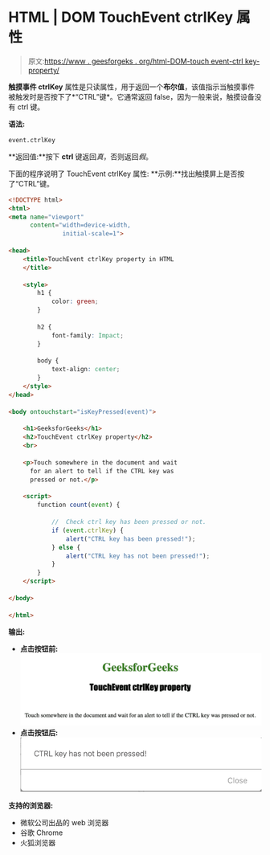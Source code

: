 # HTML | DOM TouchEvent ctrlKey 属性

> 原文:[https://www . geesforgeks . org/html-DOM-touch event-ctrl key-property/](https://www.geeksforgeeks.org/html-dom-touchevent-ctrlkey-property/)

**触摸事件 ctrlKey** 属性是只读属性，用于返回一个**布尔值**，该值指示当触摸事件被触发时是否按下了*“CTRL”键*。它通常返回 false，因为一般来说，触摸设备没有 ctrl 键。

**语法:**

```html
event.ctrlKey
```

**返回值:**按下 **ctrl** 键返回*真*，否则返回*假*。

下面的程序说明了 TouchEvent ctrlKey 属性:
**示例:**找出触摸屏上是否按了“CTRL”键。

```html
<!DOCTYPE html>
<html>
<meta name="viewport" 
      content="width=device-width,
               initial-scale=1">

<head>
    <title>TouchEvent ctrlKey property in HTML
    </title>

    <style>
        h1 {
            color: green;
        }

        h2 {
            font-family: Impact;
        }

        body {
            text-align: center;
        }
    </style>
</head>

<body ontouchstart="isKeyPressed(event)">

    <h1>GeeksforGeeks</h1>
    <h2>TouchEvent ctrlKey property</h2>
    <br>

    <p>Touch somewhere in the document and wait 
      for an alert to tell if the CTRL key was 
      pressed or not.</p>

    <script>
        function count(event) {

            //  Check ctrl key has been pressed or not.
            if (event.ctrlKey) {
                alert("CTRL key has been pressed!");
            } else {
                alert("CTRL key has not been pressed!");
            }
        }
    </script>

</body>

</html>
```

**输出:**

*   **点击按钮前:**
    ![](img/dcff6e0293b8fadcd597a00092dfc61a.png)
*   **点击按钮后:**
    ![](img/dac85f4d22a8412782a10b70790f9474.png)

**支持的浏览器:**

*   微软公司出品的 web 浏览器
*   谷歌 Chrome
*   火狐浏览器